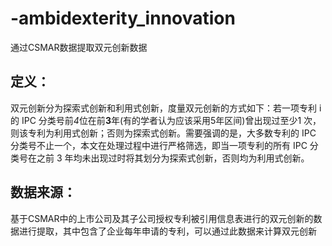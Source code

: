 # -ambidexterity_innovation
通过CSMAR数据提取双元创新数据

## 定义：
双元创新分为探索式创新和利用式创新，度量双元创新的方式如下：若一项专利 i 的 IPC 分类号前*4*位在前**3**年(有的学者认为应该采用5年区间)曾出现过至少1 次，则该专利为利用式创新；否则为探索式创新。需要强调的是，大多数专利的 IPC 分类号不止一个，本文在处理过程中进行严格筛选，即当一项专利的所有 IPC 分类号在之前 3 年均未出现过时将其划分为探索式创新，否则均为利用式创新。

## 数据来源：
基于CSMAR中的上市公司及其子公司授权专利被引用信息表进行的双元创新的数据进行提取，其中包含了企业每年申请的专利，可以通过此数据来计算双元创新
